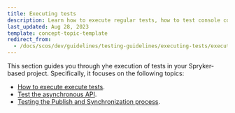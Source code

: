 ```yaml
---
title: Executing tests
description: Learn how to execute regular tests, how to test console commands and the publish and synchronize process.
last_updated: Aug 28, 2023
template: concept-topic-template
redirect_from:
  - /docs/scos/dev/guidelines/testing-guidelines/executing-tests/executing-tests.html
---
```


This section guides you through yhe execution of tests in your Spryker-based project. Specifically, it focuses on the following topics:

- [How to execute execute tests](/docs/scos/dev/guidelines/testing-guidelines/executing-tests/execute-tests.html).
- [Test the asynchronous API](/docs/dg/dev/guidelines/testing-guidelines/executing-tests/test-the-asynchronous-api.html).
- [Testing the Publish and Synchronization process](/docs/dg/dev/guidelines/testing-guidelines/executing-tests/testing-the-publish-and-synchronization-process.html).
